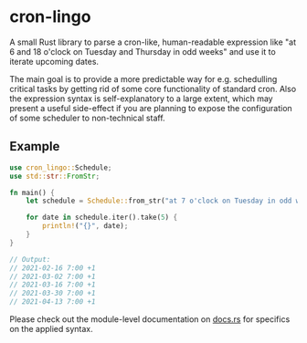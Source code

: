 # cron-lingo

A small Rust library to parse a cron-like, human-readable expression like "at 6 and 18 o'clock on Tuesday and Thursday in odd weeks" and use it to iterate upcoming dates.

The main goal is to provide a more predictable way for e.g. schedulling critical tasks by getting rid of some core functionality of standard cron. Also the expression syntax is self-explanatory to a large extent, which may present a useful side-effect if you are planning to expose the configuration of some scheduler to non-technical staff.

## Example

```rust
use cron_lingo::Schedule;
use std::str::FromStr;

fn main() {
    let schedule = Schedule::from_str("at 7 o'clock on Tuesday in odd weeks").unwrap();

    for date in schedule.iter().take(5) {
        println!("{}", date);
    }
}

// Output:
// 2021-02-16 7:00 +1
// 2021-03-02 7:00 +1
// 2021-03-16 7:00 +1
// 2021-03-30 7:00 +1
// 2021-04-13 7:00 +1
```

Please check out the module-level documentation on [docs.rs](https://docs.rs/cron-lingo) for specifics on the applied syntax.
